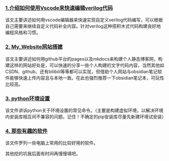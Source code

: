### [1.介绍如何使用Vscode来快速编辑verilog代码](./001_IC_csdn/介绍如何使用Vscode来快速编辑verilog代码.md)
该文主要讲述如何用vscode编辑器来快速实现自定义verilog代码编写，可以根据自己需要来继续自定义代码补全内容。针对verilog这种搭积木式代码构建良好地编程风格和习惯。

### [2. My_Website网站搭建](./002_Use_computer/基于mkdocs搭建个人网站.md)
该文主要讲述如何用github平台的pages以及mkdocs来构建个人静态博客网，构建这样的网站好处是，可以快速的分享一些个人构建的文字代码内容，当然其他如CSDN、github、还有bilibili等等都可以实现，但借助个人网站与obsidian笔记软件能够快速上传内容且与本地一致。在此也强烈推荐一下obsidian笔记本，可玩性比较高。

### [3. python环境设置](./002_Use_computer/python环境设置.md)
该文件讲诉python关于环境设置的常见命令。（主要是构建虚拟环境，以解决环境内安装库相互间不兼容的问题。记住！不确定的pip安装库尽量先新建环境试安装）

### [4. 那些有趣的软件](./002_Use_computer/有趣的软件.md)
该文件罗列一些电脑上常用的比较好用的软件。

其他挖的坑我后面有时间再慢慢填吧。
